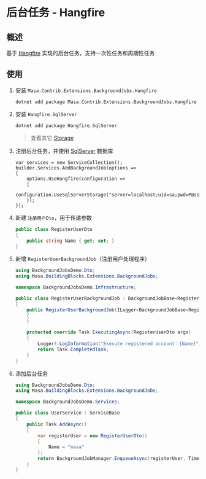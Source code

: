 # 后台任务 - Hangfire

## 概述

基于 [Hangfire](https://www.hangfire.io/) 实现的后台任务，支持一次性任务和周期性任务

## 使用

1. 安装 `Masa.Contrib.Extensions.BackgroundJobs.Hangfire`

   ```shell 终端
   dotnet add package Masa.Contrib.Extensions.BackgroundJobs.Hangfire
   ```

2. 安装 `Hangfire.SqlServer`

   ```shell 终端
   dotnet add package Hangfire.SqlServer
   ```

   > 查看其它 [Storage](https://www.hangfire.io/extensions.html#storages)

3. 注册后台任务，并使用 [SqlServer](https://docs.hangfire.io/en/latest/configuration/using-sql-server.html) 数据库

   ```
   var services = new ServiceCollection();
   builder.Services.AddBackgroundJob(options =>
   {
       options.UseHangfire(configuration =>
       {
           configuration.UseSqlServerStorage("server=localhost;uid=sa;pwd=P@ssw0rd;database=hangfire");
       });
   });
   ```

4. 新建 `注册用户Dto`，用于传递参数

   ```csharp
   public class RegisterUserDto
   {
       public string Name { get; set; }
   }
   ```

5. 新增 `RegisterUserBackgroundJob`（注册用户处理程序）

   ```csharp
   using BackgroundJobsDemo.Dto;
   using Masa.BuildingBlocks.Extensions.BackgroundJobs;
   
   namespace BackgroundJobsDemo.Infrastructure;
   
   public class RegisterUserBackgroundJob : BackgroundJobBase<RegisterUserDto>
   {
       public RegisterUserBackgroundJob(ILogger<BackgroundJobBase<RegisterUserDto>>? logger) : base(logger)
       {
       }
   
       protected override Task ExecutingAsync(RegisterUserDto args)
       {
           Logger?.LogInformation("Execute registered account：{Name}", args.Name);
           return Task.CompletedTask;
       }
   }
   ```

6. 添加后台任务

   ```csharp Services/UserService.cs
   using BackgroundJobsDemo.Dto;
   using Masa.BuildingBlocks.Extensions.BackgroundJobs;
   
   namespace BackgroundJobsDemo.Services;
   
   public class UserService : ServiceBase
   {
       public Task AddAsync()
       {
           var registerUser = new RegisterUserDto()
           {
               Name = "masa"
           };
           return BackgroundJobManager.EnqueueAsync(registerUser, TimeSpan.FromSeconds(3));//Execute the task after 3s
       }
   }
   ```
